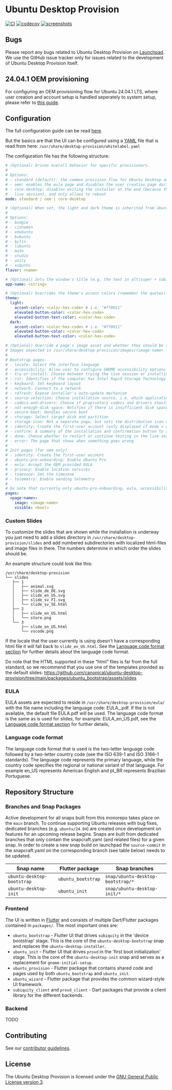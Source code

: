 # Ubuntu Desktop Provision

[![CI](https://github.com/canonical/ubuntu-desktop-provision/actions/workflows/ci.yml/badge.svg)](https://github.com/canonical/ubuntu-desktop-provision/actions/workflows/ci.yml)
[![codecov](https://codecov.io/gh/canonical/ubuntu-desktop-provision/branch/main/graph/badge.svg?token=JcedDc47dU)](https://codecov.io/gh/canonical/ubuntu-desktop-provision)
[![screenshots](https://img.shields.io/badge/screenshots-gray?logo=ubuntu)](https://github.com/canonical/ubuntu-desktop-provision-screenshots)

## Bugs

Please report any bugs related to Ubuntu Desktop Provision on [Launchpad](https://bugs.launchpad.net/ubuntu-desktop-provision).
We use the GitHub issue tracker only for issues related to the development of Ubuntu Desktop Provision itself.

## 24.04.1 OEM provisioning

For configuring an OEM provisioning flow for Ubuntu 24.04.1 LTS, where user creation and account setup is handled
seperately to system setup, please refer to [this guide](docs/oem-provisioning-24_04_1.md).

## Configuration

The full configuration guide can be read [here](https://docs.google.com/document/d/10R0YOj4e8BTv6XPw9OE_y7GDy72xPqA5XP5lu0M7VbE/edit?usp=sharing).

But the basics are that the UI can be configured using a [YAML](https://yaml.org/) file that is read from here:
`/usr/share/desktop-provision/whitelabel.yaml`

The configuration file has the following structure:

```yaml
# (Optional) Drives overall behavior for specific provisioners.
#
# Options:
# - standard (default): the common provision flow for Ubuntu Desktop and Flavors
# - oem: enables the eula page and disables the user creation page during bootstrap
# - core-desktop: disables exiting the installer at the end (because there is no
#   live session), and only allows to reboot
mode: standard | oem | core-desktop

# (Optional) When set, the light and dark theme is inherited from ubuntu-flutter-plugins and the distro name is set.
#
# Options:
# - budgie
# - cinnamon
# - edubuntu
# - kubuntu
# - kylin
# - lubuntu
# - mate
# - studio
# - unity
# - xubuntu
flavor: <name>

# (Optional) Sets the window's title (e.g. the text in alt|super + tab)
app-name: <string>

# (Optional) Overrides the theme's accent colors (remember the quotes)
theme:
  light:
    accent-color: <color-hex-code> # i.e. "#ff0011"
    elevated-button-color: <color-hex-code>
    elevated-button-text-color: <color-hex-code>
  dark:
    accent-color: <color-hex-code> # i.e. "#ff0011"
    elevated-button-color: <color-hex-code>
    elevated-button-text-color: <color-hex-code>

# (Optional) Override a page's image asset and whether they should be shown or not.
# Images expected in /usr/share/desktop-provision/images/<image-name>
#
# Bootstrap pages:
# - locale: Select the interface language
# - accessibility: Allow user to configure GNOME accessibility options
# - try-or-install: Choose between trying the live session or installing (only shown when --try-or-install is passed)
# - rst: Identifies if the computer has Intel Rapid Storage Technology (rst) active
# - keyboard: Set keyboard layout
# - network: Connect to a network
# - refresh: Expose installer's auto-update mechanism
# - source-selection: Choose installation source, i.e. which applications that should be installed
# - codecs-and-drivers: Choose if proprietary codecs and drivers should be installed
# - not-enough-disk-space: Notifies if there is insufficient disk space
# - secure-boot: Handles secure boot
# - storage: Select target disk and partition
# - storage-icon: Not a separate page, but sets the distribution icon on the storage page
# - identity: Create the first-user account (only displayed if mode = default)
# - confirm: A summary of the installation and confirmation button to start the install
# - done: Choose whether to restart or continue testing in the live session
# - error: The page that shows when something goes wrong
#
# Init pages (for oem only)
# - identity: Create the first-user account
# - ubuntu-pro-onboarding: Enable Ubuntu Pro
# - eula: Accept the OEM provided EULA
# - privacy: Enable location services
# - timezone: Set the timezone
# - telemetry: Enable sending telemetry
#
# Do note that currently only ubuntu-pro-onboarding, eula, accessibility, try-or-install, refresh and source-selection can be hidden.
pages:
  <page-name>:
    image: <image-name>
    visible: <bool>
```

### Custom Slides

To customize the slides that are shown while the installation is underway you just need to add a slides directory in
`/usr/share/desktop-provision/slides` and add numbered subdirectories with localized html-files and image files in
there. The numbers determine in which order the slides should be. 

An example structure could look like this:

```
/usr/share/desktop-provision
└── slides
   ├── 1
   │   ├── animal.svg
   │   ├── slide_de_DE.svg
   │   ├── slide_en_US.svg
   │   ├── slide_sv_FI.svg
   │   └── slide_sv_SE.html
   ├── 2
   │   ├── slide_en_US.html
   │   └── store.png
   └── 3
       ├── slide_en_US.html
       └── vscode.png
```

If the locale that the user currently is using doesn't have a corresponding html file it will fall back to
`slide_en_US.html`. See the [Language code format section](#language-code-format) for further details about the language
code format.

Do note that the HTML supported in these “html” files is far from the full standard, so we recommend that you use one of
the templates provided as the default slides:
https://github.com/canonical/ubuntu-desktop-provision/tree/main/packages/ubuntu_bootstrap/assets/slides

### EULA

EULA assets are expected to reside in `/usr/share/desktop-provision/eula/` with the file name including the language
code: EULA_<langcode>.pdf. If the <langcode> is not available, the default file EULA.pdf will be used.
The language code format is the same as is used for slides, for example: EULA_en_US.pdf, see the [Language code format
section](#language-code-format) for further details,

### Language code format

The language code format that is used is the two-letter language code followed by a two-letter country code
(see the ISO 639-1 and ISO 3166-1 standards). The language code represents the primary language, while the country code
specifies the regional or national variant of that language. For example en_US represents American English and pt_BR
represents Brazilian Portuguese.

## Repository Structure

### Branches and Snap Packages

Active development for all snaps built from this monorepo takes place on the
`main` branch. To continue supporting Ubuntu releases with bug fixes, dedicated
branches (e.g. `ubuntu/24.04`) are created once development on features for an
upcoming release begins.
Snaps are built from dedicated branches that only contain the snapcraft.yaml
(and related files) for a given snap.
In order to create a new snap build on launchpad the `source-commit` in the
snapcraft.yaml on the corresponding branch (see table below) needs to be updated.

| Snap name | Flutter package | Snap branches |
| - | - | - |
| `ubuntu-desktop-bootstrap` | `ubuntu_bootstrap` | `snap/ubuntu-desktop-bootstrap/*` |
| `ubuntu-desktop-init` | `ubuntu_init` | `snap/ubuntu-desktop-init/*` |

### Frontend

The UI is written in [Flutter](https://flutter.dev/) and consists of multiple Dart/Flutter packages contained in `packages/`. The most important ones are:
* `ubuntu_bootstrap` - Flutter UI that drives `subiquity` in the 'device bootstrap' stage. This is the core of the `ubuntu-desktop-bootstrap` snap and replaces the `ubuntu-desktop-installer`.
* `ubuntu_init` - Flutter UI that drives `provd` in the 'first boot initialization' stage. This is the core of the `ubuntu-desktop-init` snap and serves as a replacement for `gnome-initial-setup`.
* `ubuntu_provision` - Flutter package that contains shared code and pages used by both `ubuntu_bootstrap` and `ubuntu_init`.
* `ubuntu_wizard` - Flutter package that provides the common wizard-style UI framework.
* `subiquity_client` and `provd_client` - Dart packages that provide a client library for the different backends.

### Backend

TODO

## Contributing

See our [contributor guidelines](docs/CONTRIBUTING.md).

## License

The Ubuntu Desktop Provision is licensed under the [GNU General Public License version 3](LICENSE).
